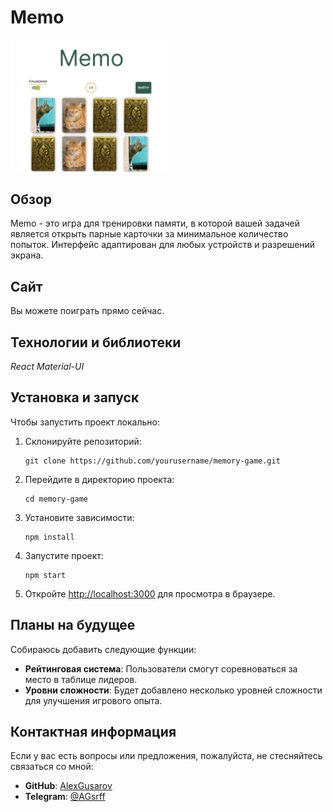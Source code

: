 # Memo
<img src="./src/images/screenshot-game.png" width="50%" height="50%" alt="Memo Game screenshot" />

## Обзор 
Memo - это игра для тренировки памяти, в которой вашей задачей является открыть парные карточки за минимальное количество попыток. Интерфейс адаптирован для любых устройств и разрешений экрана. 

## Сайт 
Вы можете поиграть прямо <a hreg="https://memorium-card.netlify.app/">сейчас</a>.

## Технологии и библиотеки 
*React*
*Material-UI*

## Установка и запуск
Чтобы запустить проект локально:

1. Склонируйте репозиторий:

   ```
   git clone https://github.com/yourusername/memory-game.git
   ```
2. Перейдите в директорию проекта:

   ```
   cd memory-game
   ```
3. Установите зависимости:

   ```
   npm install
   ```
4. Запустите проект:

   ```
   npm start
   ```
5. Откройте [http://localhost:3000](http://localhost:3000) для просмотра в браузере.

## Планы на будущее

Собираюсь добавить следующие функции:

- **Рейтинговая система**: Пользователи смогут соревноваться за место в таблице лидеров.
- **Уровни сложности**: Будет добавлено несколько уровней сложности для улучшения игрового опыта.

## Контактная информация

Если у вас есть вопросы или предложения, пожалуйста, не стесняйтесь связаться со мной:

- **GitHub**: [AlexGusarov](https://github.com/AlexGusarov)
- **Telegram**: [@AGsrff](https://t.me/AGsrff)
  
